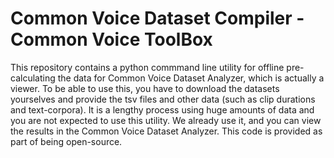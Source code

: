 # Common Voice Dataset Compiler - Common Voice ToolBox

This repository contains a python commmand line utility for offline pre-calculating the data for Common Voice Dataset Analyzer, which is actually a viewer.
To be able to use this, you have to download the datasets yourselves and provide the tsv files and other data (such as clip durations and text-corpora).
It is a lengthy process using huge amounts of data and you are not expected to use this utility. We already use it, and you can view the results in the Common Voice Dataset Analyzer.
This code is provided as part of being open-source.

